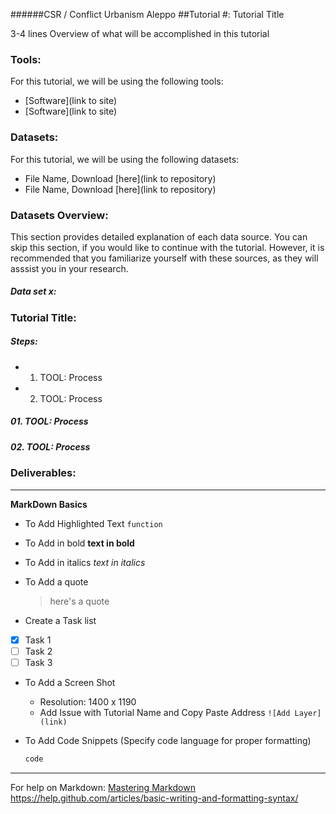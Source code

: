 ######CSR / Conflict Urbanism Aleppo 
##Tutorial #: Tutorial Title

3-4 lines Overview of what will be accomplished in this tutorial 

### Tools:
For this tutorial, we will be using the following tools:
* [Software](link to site)
* [Software](link to site)


### Datasets:
For this tutorial, we will be using the following datasets:
* File Name, Download [here](link to repository)
* File Name, Download [here](link to repository)

  
### Datasets Overview:
This section provides detailed explanation of each data source. You can skip this section, if you would like to continue with the tutorial. However, it is recommended that you familiarize yourself with these sources, as they will asssist you in your research.

##### Data set x:

### Tutorial Title:

##### Steps:
  * 01. TOOL: Process
  * 02. TOOL: Process

##### 01. TOOL: Process
##### 02. TOOL: Process

### Deliverables:

---

**MarkDown Basics**

* To Add Highlighted Text
	`function`

* To Add in bold
	**text in bold**

* To Add in italics
	*text in italics*

* To Add a quote
	> here's a quote

* Create a Task list
- [x] Task 1
- [ ] Task 2
- [ ] Task 3

* To Add a Screen Shot 
	* Resolution: 1400 x 1190
	* Add Issue with Tutorial Name and Copy Paste Address
	  `![Add Layer](link)`

* To Add Code Snippets (Specify code language for proper formatting)
	```html
	code
	```
---

For help on Markdown:
[Mastering Markdown](https://guides.github.com/features/mastering-markdown/)
https://help.github.com/articles/basic-writing-and-formatting-syntax/
